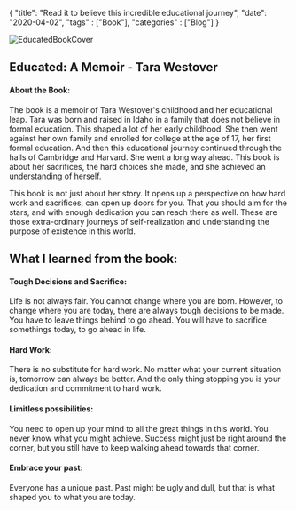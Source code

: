 {
    "title": "Read it to believe this incredible educational journey",
    "date": "2020-04-02",
    "tags" : ["Book"],
    "categories" : ["Blog"]
}


![EducatedBookCover](/images/Book/educated.jpg)

## Educated: A Memoir - Tara Westover

#### About the Book:

The book is a memoir of Tara Westover's childhood and her educational leap. Tara was born and raised in Idaho in a family that does not believe in formal education. This shaped a lot of her early childhood. She then went against her own family and enrolled for college at the age of 17, her first formal education. And then this educational journey continued through the halls of Cambridge and Harvard. She went a long way ahead. This book is about her sacrifices, the hard choices she made, and she achieved an understanding of herself.

This book is not just about her story. It opens up a perspective on how hard work and sacrifices, can open up doors for you. That you should aim for the stars, and with enough dedication you can reach there as well. These are those extra-ordinary journeys of self-realization and understanding the purpose of existence in this world.

## What I learned from the book:

#### Tough Decisions and Sacrifice:
Life is not always fair. You cannot change where you are born. However, to change where you are today, there are always tough decisions to be made. You have to leave things behind to go ahead. You will have to sacrifice somethings today, to go ahead in life.

#### Hard Work:
There is no substitute for hard work. No matter what your current situation is, tomorrow can always be better. And the only thing stopping you is your dedication and commitment to hard work.

#### Limitless possibilities:
You need to open up your mind to all the great things in this world. You never know what you might achieve. Success might just be right around the corner, but you still have to keep walking ahead towards that corner.

#### Embrace your past:
Everyone has a unique past. Past might be ugly and dull, but that is what shaped you to what you are today.
